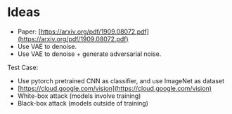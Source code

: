 # Ideas
* Paper: [https://arxiv.org/pdf/1909.08072.pdf](https://arxiv.org/pdf/1909.08072.pdf)
* Use VAE to denoise.
* Use VAE to denoise + generate adversarial noise.

Test Case:
* Use pytorch pretrained CNN as classifier, and use ImageNet as dataset
* [https://cloud.google.com/vision](https://cloud.google.com/vision)
* White-box attack (models involve training)
* Black-box attack (models outside of training)